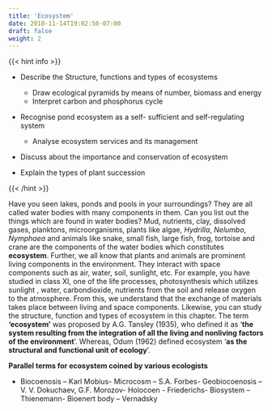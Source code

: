 ```yaml
---
title: 'Ecosystem'
date: 2018-11-14T19:02:50-07:00
draft: false
weight: 2
---
```




{{< hint info >}}
- Describe the Structure, functions and types of ecosystems

	- Draw ecological pyramids by means of number, biomass and energy
	- Interpret carbon and phosphorus cycle
	
- Recognise pond ecosystem as a self- sufficient and self-regulating system
	- Analyse ecosystem services and its management
- Discuss about the importance and conservation of ecosystem
- Explain the types of plant succession


{{< /hint >}}



Have you seen lakes, ponds and pools in your surroundings? They are all called water bodies with many components in them. Can you list out the things which are found in water bodies? Mud, nutrients, clay, dissolved gases, planktons, microorganisms, plants like algae, *Hydrilla*, *Nelumbo*, *Nymphaea* and animals like snake, small fish, large fish, frog, tortoise and crane are the components of the water bodies which constitutes **ecosystem**. Further, we all know that plants and animals are prominent living components in the environment. They interact with space components such as air, water, soil, sunlight, etc. For example, you have studied in class XI, one of the life processes, photosynthesis which utilizes sunlight , water, carbondioxide, nutrients from the soil and release oxygen to the atmosphere. From this, we understand that the exchange of materials takes place between living and space components. Likewise, you can study the structure, function and types of ecosystem in this chapter. The term **‘ecosystem’** was proposed by A.G. Tansley (1935), who defined it as ‘**the system resulting from **the** **integration of all the living and nonliving** **factors** of the environment**’. Whereas, Odum (1962) defined ecosystem ‘**as the structural and functional unit of ecology**’.


**Parallel terms for ecosystem coined by various ecologists**
- Biocoenosis – Karl Mobius- Microcosm – S.A. Forbes- Geobiocoenosis – V. V. Dokuchaev, G.F. Morozov- Holocoen - Friederichs- Biosystem – Thienemann- Bioenert body – Vernadsky






